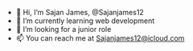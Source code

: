 - 👋 Hi, I’m Sajan James, @Sajanjames12
- 🌱 I’m currently learning web development
- 💞️ I’m looking for a junior role 
- 📫 You can reach me at Sajanjames12@icloud.com

<!---
Sajanjames12/Sajanjames12 is a ✨ special ✨ repository because its `README.md` (this file) appears on your GitHub profile.
You can click the Preview link to take a look at your changes.
--->
